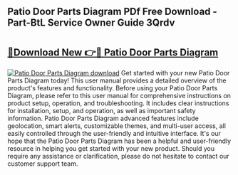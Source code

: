 ## Patio Door Parts Diagram PDf Free Download - Part-BtL Service Owner Guide 3Qrdv

# <h2><a href="http://dfkme2.blite.top/?on=Patio+Door+Parts+Diagram">🔗Download New 👉🔴 Patio Door Parts Diagram</a></h2>

[![Patio Door Parts Diagram download](https://i.imgur.com/lujVjoI.png)](http://dfkme2.blite.top/?on=Patio+Door+Parts+Diagram)
Get started with your new Patio Door Parts Diagram today! This user manual provides a detailed overview of the product's features and functionality. Before using your Patio Door Parts Diagram, please refer to this user manual for comprehensive instructions on product setup, operation, and troubleshooting. It includes clear instructions for installation, setup, and operation, as well as important safety information. Patio Door Parts Diagram advanced features include geolocation, smart alerts, customizable themes, and multi-user access, all easily controlled through the user-friendly and intuitive interface. It's our hope that the Patio Door Parts Diagram has been a helpful and user-friendly resource in helping you get started with your new product. Should you require any assistance or clarification, please do not hesitate to contact our customer support team.
